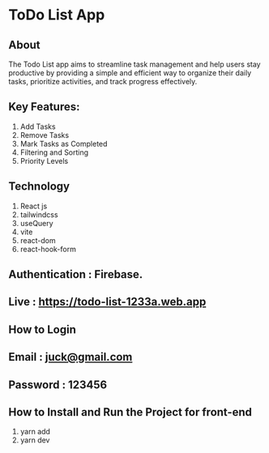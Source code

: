 
# ToDo List App
## About
The Todo List app aims to streamline task management and help users stay productive by providing a simple and efficient way to organize their daily tasks, prioritize activities, and track progress effectively.

## Key Features:
1. Add Tasks
2. Remove Tasks
3. Mark Tasks as Completed
4. Filtering and Sorting
5. Priority Levels

## Technology
1. React js
2. tailwindcss
3. useQuery
4. vite
5. react-dom
6. react-hook-form

## Authentication : Firebase.

## Live : https://todo-list-1233a.web.app

## How to Login 

## Email : juck@gmail.com 
## Password : 123456

## How to Install and Run the Project for front-end

1. yarn add 
2. yarn dev

